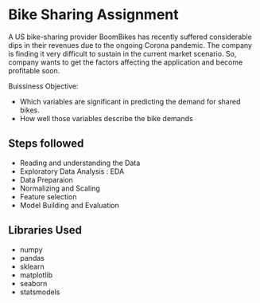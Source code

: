 # Bike Sharing Assignment
A US bike-sharing provider BoomBikes has recently suffered considerable dips in their revenues due to the ongoing Corona pandemic. The company is finding it very difficult to sustain in the current market scenario. So, company wants to get the factors affecting the application and become profitable soon.

Buissiness Objective: <br>
- Which variables are significant in predicting the demand for shared bikes. <br>
- How well those variables describe the bike demands

## Steps followed
* Reading and understanding the Data
* Exploratory Data Analysis : EDA
* Data Preparaion
* Normalizing and Scaling
* Feature selection
* Model Building and Evaluation


## Libraries Used
- numpy
- pandas
- sklearn
- matplotlib
- seaborn
- statsmodels
